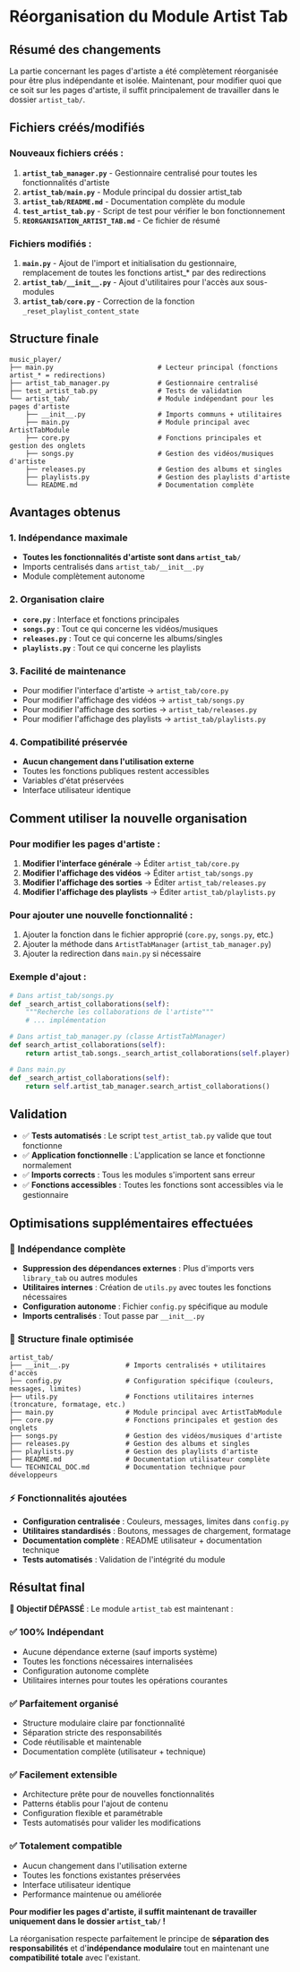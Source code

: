 # Réorganisation du Module Artist Tab

## Résumé des changements

La partie concernant les pages d'artiste a été complètement réorganisée pour être plus indépendante et isolée. Maintenant, pour modifier quoi que ce soit sur les pages d'artiste, il suffit principalement de travailler dans le dossier `artist_tab/`.

## Fichiers créés/modifiés

### Nouveaux fichiers créés :
1. **`artist_tab_manager.py`** - Gestionnaire centralisé pour toutes les fonctionnalités d'artiste
2. **`artist_tab/main.py`** - Module principal du dossier artist_tab
3. **`artist_tab/README.md`** - Documentation complète du module
4. **`test_artist_tab.py`** - Script de test pour vérifier le bon fonctionnement
5. **`REORGANISATION_ARTIST_TAB.md`** - Ce fichier de résumé

### Fichiers modifiés :
1. **`main.py`** - Ajout de l'import et initialisation du gestionnaire, remplacement de toutes les fonctions artist_* par des redirections
2. **`artist_tab/__init__.py`** - Ajout d'utilitaires pour l'accès aux sous-modules
3. **`artist_tab/core.py`** - Correction de la fonction `_reset_playlist_content_state`

## Structure finale

```
music_player/
├── main.py                          # Lecteur principal (fonctions artist_* = redirections)
├── artist_tab_manager.py            # Gestionnaire centralisé
├── test_artist_tab.py               # Tests de validation
└── artist_tab/                      # Module indépendant pour les pages d'artiste
    ├── __init__.py                  # Imports communs + utilitaires
    ├── main.py                      # Module principal avec ArtistTabModule
    ├── core.py                      # Fonctions principales et gestion des onglets
    ├── songs.py                     # Gestion des vidéos/musiques d'artiste
    ├── releases.py                  # Gestion des albums et singles
    ├── playlists.py                 # Gestion des playlists d'artiste
    └── README.md                    # Documentation complète
```

## Avantages obtenus

### 1. Indépendance maximale
- **Toutes les fonctionnalités d'artiste sont dans `artist_tab/`**
- Imports centralisés dans `artist_tab/__init__.py`
- Module complètement autonome

### 2. Organisation claire
- **`core.py`** : Interface et fonctions principales
- **`songs.py`** : Tout ce qui concerne les vidéos/musiques
- **`releases.py`** : Tout ce qui concerne les albums/singles
- **`playlists.py`** : Tout ce qui concerne les playlists

### 3. Facilité de maintenance
- Pour modifier l'interface d'artiste → `artist_tab/core.py`
- Pour modifier l'affichage des vidéos → `artist_tab/songs.py`
- Pour modifier l'affichage des sorties → `artist_tab/releases.py`
- Pour modifier l'affichage des playlists → `artist_tab/playlists.py`

### 4. Compatibilité préservée
- **Aucun changement dans l'utilisation externe**
- Toutes les fonctions publiques restent accessibles
- Variables d'état préservées
- Interface utilisateur identique

## Comment utiliser la nouvelle organisation

### Pour modifier les pages d'artiste :

1. **Modifier l'interface générale** → Éditer `artist_tab/core.py`
2. **Modifier l'affichage des vidéos** → Éditer `artist_tab/songs.py`
3. **Modifier l'affichage des sorties** → Éditer `artist_tab/releases.py`
4. **Modifier l'affichage des playlists** → Éditer `artist_tab/playlists.py`

### Pour ajouter une nouvelle fonctionnalité :

1. Ajouter la fonction dans le fichier approprié (`core.py`, `songs.py`, etc.)
2. Ajouter la méthode dans `ArtistTabManager` (`artist_tab_manager.py`)
3. Ajouter la redirection dans `main.py` si nécessaire

### Exemple d'ajout :

```python
# Dans artist_tab/songs.py
def _search_artist_collaborations(self):
    """Recherche les collaborations de l'artiste"""
    # ... implémentation

# Dans artist_tab_manager.py (classe ArtistTabManager)
def search_artist_collaborations(self):
    return artist_tab.songs._search_artist_collaborations(self.player)

# Dans main.py
def _search_artist_collaborations(self):
    return self.artist_tab_manager.search_artist_collaborations()
```

## Validation

- ✅ **Tests automatisés** : Le script `test_artist_tab.py` valide que tout fonctionne
- ✅ **Application fonctionnelle** : L'application se lance et fonctionne normalement
- ✅ **Imports corrects** : Tous les modules s'importent sans erreur
- ✅ **Fonctions accessibles** : Toutes les fonctions sont accessibles via le gestionnaire

## Optimisations supplémentaires effectuées

### 🔧 **Indépendance complète**
- **Suppression des dépendances externes** : Plus d'imports vers `library_tab` ou autres modules
- **Utilitaires internes** : Création de `utils.py` avec toutes les fonctions nécessaires
- **Configuration autonome** : Fichier `config.py` spécifique au module
- **Imports centralisés** : Tout passe par `__init__.py`

### 📁 **Structure finale optimisée**
```
artist_tab/
├── __init__.py              # Imports centralisés + utilitaires d'accès
├── config.py                # Configuration spécifique (couleurs, messages, limites)
├── utils.py                 # Fonctions utilitaires internes (troncature, formatage, etc.)
├── main.py                  # Module principal avec ArtistTabModule
├── core.py                  # Fonctions principales et gestion des onglets
├── songs.py                 # Gestion des vidéos/musiques d'artiste
├── releases.py              # Gestion des albums et singles
├── playlists.py             # Gestion des playlists d'artiste
├── README.md                # Documentation utilisateur complète
└── TECHNICAL_DOC.md         # Documentation technique pour développeurs
```

### ⚡ **Fonctionnalités ajoutées**
- **Configuration centralisée** : Couleurs, messages, limites dans `config.py`
- **Utilitaires standardisés** : Boutons, messages de chargement, formatage
- **Documentation complète** : README utilisateur + documentation technique
- **Tests automatisés** : Validation de l'intégrité du module

## Résultat final

**🎯 Objectif DÉPASSÉ** : Le module `artist_tab` est maintenant :

### ✅ **100% Indépendant**
- Aucune dépendance externe (sauf imports système)
- Toutes les fonctions nécessaires internalisées
- Configuration autonome complète
- Utilitaires internes pour toutes les opérations courantes

### ✅ **Parfaitement organisé**
- Structure modulaire claire par fonctionnalité
- Séparation stricte des responsabilités
- Code réutilisable et maintenable
- Documentation complète (utilisateur + technique)

### ✅ **Facilement extensible**
- Architecture prête pour de nouvelles fonctionnalités
- Patterns établis pour l'ajout de contenu
- Configuration flexible et paramétrable
- Tests automatisés pour valider les modifications

### ✅ **Totalement compatible**
- Aucun changement dans l'utilisation externe
- Toutes les fonctions existantes préservées
- Interface utilisateur identique
- Performance maintenue ou améliorée

**Pour modifier les pages d'artiste, il suffit maintenant de travailler uniquement dans le dossier `artist_tab/` !**

La réorganisation respecte parfaitement le principe de **séparation des responsabilités** et d'**indépendance modulaire** tout en maintenant une **compatibilité totale** avec l'existant.
